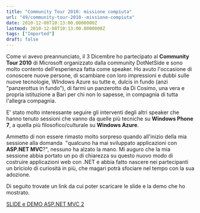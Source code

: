 ```yaml
---
title: "Community Tour 2010: missione compiuta"
url: "49/community-tour-2010--missione-compiuta"
date: 2010-12-08T10:13:00.0000000Z
lastmod: 2010-12-08T10:13:00.0000000Z
tags: ["Imported"]
draft: false
---
```

<p>
	Come vi avevo preannunciato, il 3 Dicembre ho partecipato al <strong>Community Tour 2010</strong> di Microsoft organizzato dalla community DotNetSide e sono molto contento dell'esperienza fatta come speaker. Ho avuto l'occasione di conoscere nuove persone, di scambiare con loro impressioni e dubbi sulle nuove tecnologie, WIndows Azure su tutte e, dulcis in fundo (anzi "panzerottus in fundo"), di farmi un panzerotto da Di Cosimo, una vera e propria istituzione a Bari per chi non lo sapesse, in compagnia di tutta l'allegra compagnia.</p>
<p>
	E' stato molto interessante seguire gli interventi degli altri speaker che hanno tenuto sessioni che vanno da quelle più tecniche su <strong>Windows Phone 7</strong>, a quella più filosofico/culturale su <strong>Windows Azure</strong>.</p>
<p>
	Ammetto di non essere rimasto molto sorpreso quando all'inizio della mia sessione alla domanda  "qualcuno ha mai sviluppato applicazioni con <strong>ASP.NET MVC</strong>?", nessuno ha alzato la mano. Mi auguro che la mia sessione abbia portato un po di chiarezza su questo nuovo modo di costruire applicazioni web con .NET e abbia fatto nascere nei partecipanti un briciolo di curiosità in più, che magari potrà sfociare nel tempo con la sua adozione.</p>
<p>
	Di seguito trovate un link da cui poter scaricare le slide e la demo che ho mostrato.</p>
<p>
	<a href="http://www.vifani.com/public/Downloads/CommunityTour2010_ASPNETMVC2.zip">SLIDE e DEMO ASP.NET MVC 2</a></p>

